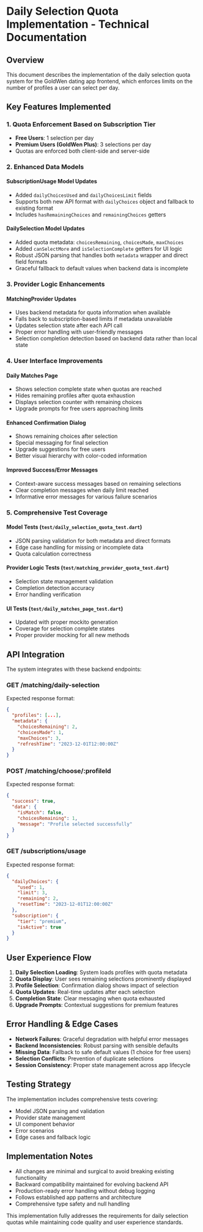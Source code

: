 # Daily Selection Quota Implementation - Technical Documentation

## Overview
This document describes the implementation of the daily selection quota system for the GoldWen dating app frontend, which enforces limits on the number of profiles a user can select per day.

## Key Features Implemented

### 1. Quota Enforcement Based on Subscription Tier
- **Free Users**: 1 selection per day
- **Premium Users (GoldWen Plus)**: 3 selections per day
- Quotas are enforced both client-side and server-side

### 2. Enhanced Data Models

#### SubscriptionUsage Model Updates
- Added `dailyChoicesUsed` and `dailyChoicesLimit` fields
- Supports both new API format with `dailyChoices` object and fallback to existing format
- Includes `hasRemainingChoices` and `remainingChoices` getters

#### DailySelection Model Updates  
- Added quota metadata: `choicesRemaining`, `choicesMade`, `maxChoices`
- Added `canSelectMore` and `isSelectionComplete` getters for UI logic
- Robust JSON parsing that handles both `metadata` wrapper and direct field formats
- Graceful fallback to default values when backend data is incomplete

### 3. Provider Logic Enhancements

#### MatchingProvider Updates
- Uses backend metadata for quota information when available
- Falls back to subscription-based limits if metadata unavailable
- Updates selection state after each API call
- Proper error handling with user-friendly messages
- Selection completion detection based on backend data rather than local state

### 4. User Interface Improvements

#### Daily Matches Page
- Shows selection complete state when quotas are reached
- Hides remaining profiles after quota exhaustion
- Displays selection counter with remaining choices
- Upgrade prompts for free users approaching limits

#### Enhanced Confirmation Dialog
- Shows remaining choices after selection
- Special messaging for final selection
- Upgrade suggestions for free users
- Better visual hierarchy with color-coded information

#### Improved Success/Error Messages
- Context-aware success messages based on remaining selections  
- Clear completion messages when daily limit reached
- Informative error messages for various failure scenarios

### 5. Comprehensive Test Coverage

#### Model Tests (`test/daily_selection_quota_test.dart`)
- JSON parsing validation for both metadata and direct formats
- Edge case handling for missing or incomplete data
- Quota calculation correctness

#### Provider Logic Tests (`test/matching_provider_quota_test.dart`) 
- Selection state management validation
- Completion detection accuracy
- Error handling verification

#### UI Tests (`test/daily_matches_page_test.dart`)
- Updated with proper mockito generation
- Coverage for selection complete states
- Proper provider mocking for all new methods

## API Integration

The system integrates with these backend endpoints:

### GET /matching/daily-selection
Expected response format:
```json
{
  "profiles": [...],
  "metadata": {
    "choicesRemaining": 2,
    "choicesMade": 1,
    "maxChoices": 3,
    "refreshTime": "2023-12-01T12:00:00Z"
  }
}
```

### POST /matching/choose/:profileId  
Expected response format:
```json
{
  "success": true,
  "data": {
    "isMatch": false,
    "choicesRemaining": 1,
    "message": "Profile selected successfully"
  }
}
```

### GET /subscriptions/usage
Expected response format:
```json
{
  "dailyChoices": {
    "used": 1,
    "limit": 3, 
    "remaining": 2,
    "resetTime": "2023-12-01T12:00:00Z"
  },
  "subscription": {
    "tier": "premium",
    "isActive": true
  }
}
```

## User Experience Flow

1. **Daily Selection Loading**: System loads profiles with quota metadata
2. **Quota Display**: User sees remaining selections prominently displayed  
3. **Profile Selection**: Confirmation dialog shows impact of selection
4. **Quota Updates**: Real-time updates after each selection
5. **Completion State**: Clear messaging when quota exhausted
6. **Upgrade Prompts**: Contextual suggestions for premium features

## Error Handling & Edge Cases

- **Network Failures**: Graceful degradation with helpful error messages
- **Backend Inconsistencies**: Robust parsing with sensible defaults
- **Missing Data**: Fallback to safe default values (1 choice for free users)
- **Selection Conflicts**: Prevention of duplicate selections
- **Session Consistency**: Proper state management across app lifecycle

## Testing Strategy

The implementation includes comprehensive tests covering:
- Model JSON parsing and validation
- Provider state management
- UI component behavior
- Error scenarios
- Edge cases and fallback logic

## Implementation Notes

- All changes are minimal and surgical to avoid breaking existing functionality
- Backward compatibility maintained for evolving backend API
- Production-ready error handling without debug logging
- Follows established app patterns and architecture
- Comprehensive type safety and null handling

This implementation fully addresses the requirements for daily selection quotas while maintaining code quality and user experience standards.